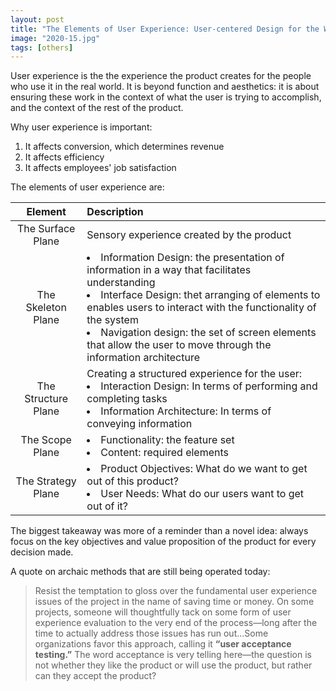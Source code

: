 ```yaml
---
layout: post
title: "The Elements of User Experience: User-centered Design for the We and Beyond"
image: "2020-15.jpg"
tags: [others]
---
```


User experience is the the experience the product creates for the people who use it in the real world. It is beyond function and aesthetics: it is about ensuring these work in the context of what the user is trying to accomplish, and the context of the rest of the product.

Why user experience is important:

1. It affects conversion, which determines revenue
2. It affects efficiency
3. It affects employees' job satisfaction

The elements of user experience are:

| Element | Description |
| :-----: | :---------- |
| The Surface Plane | Sensory experience created by the product | How 
| The Skeleton Plane | <li>Information Design: the presentation of information in a way that facilitates understanding</li><li>Interface Design: thet arranging of elements to enables users to interact with the functionality of the system</li><li>Navigation design: the set of screen elements that allow the user to move through the information architecture</li> |
| The Structure Plane | Creating a structured experience for the user:<br><li>Interaction Design: In terms of performing and completing tasks</li><li>Information Architecture: In terms of conveying information</li> |
| The Scope Plane | <li>Functionality: the feature set</li><li>Content: required elements</li> |
| The Strategy Plane | <li>Product Objectives: What do we want to get out of this product?</li><li>User Needs: What do our users want to get out of it?</li> |

The biggest takeaway was more of a reminder than a novel idea: always focus on the key objectives and value proposition of the product for every decision made.

A quote on archaic methods that are still being operated today:

> Resist the temptation to gloss over the fundamental user experience issues of the project in the name of saving time or money. On some projects, someone will thoughtfully tack on some form of user experience evaluation to the very end of the process—long after the time to actually address those issues has run out...Some organizations favor this approach, calling it **“user acceptance testing.”** The word acceptance is very telling here—the question is not whether they like the product or will use the product, but rather can they accept the product?
